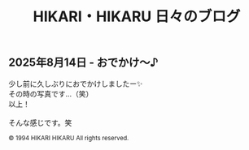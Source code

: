 <!DOCTYPE html>
<html lang="ja">
<head>
  <meta charset="UTF-8">
  <title>2025年8月14日 - おでかけ～♪</title>
  <link rel="stylesheet" href="../style.css"> <!-- 共通CSSの読み込み -->
</head>
<body>
  <header>
    <h1>HIKARI・HIKARU 日々のブログ</h1>
  </header>
  <main>
    <h2>2025年8月14日 - おでかけ～♪</h2>
    <p>
      少し前に久しぶりにおでかけしましたー✨<br>
      その時の写真です...（笑）<br>
      以上！<br><br>
      そんな感じです。笑
    </p>
  </main>
  <footer>
    <small>&copy; 1994 HIKARI HIKARU All rights reserved.</small>
  </footer>
</body>
</html>
